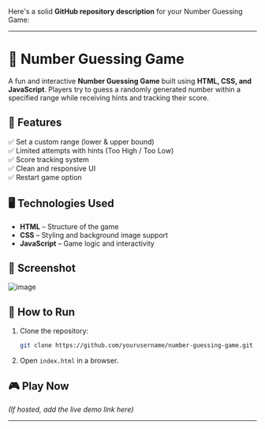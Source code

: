 Here's a solid **GitHub repository description** for your Number Guessing Game:  

---

# 🎯 Number Guessing Game  

A fun and interactive **Number Guessing Game** built using **HTML, CSS, and JavaScript**. Players try to guess a randomly generated number within a specified range while receiving hints and tracking their score.  

## 🚀 Features  
✅ Set a custom range (lower & upper bound)  
✅ Limited attempts with hints (Too High / Too Low)  
✅ Score tracking system  
✅ Clean and responsive UI  
✅ Restart game option  

## 🖥️ Technologies Used  
- **HTML** – Structure of the game  
- **CSS** – Styling and background image support  
- **JavaScript** – Game logic and interactivity  

## 📸 Screenshot  
![image](https://github.com/user-attachments/assets/e3e19690-2b1a-407e-bfcb-8b54a252c71b)
 

## 🔧 How to Run  
1. Clone the repository:  
   ```bash
   git clone https://github.com/yourusername/number-guessing-game.git
   ```
2. Open `index.html` in a browser.  

## 🎮 Play Now  
*(If hosted, add the live demo link here)*  

---
